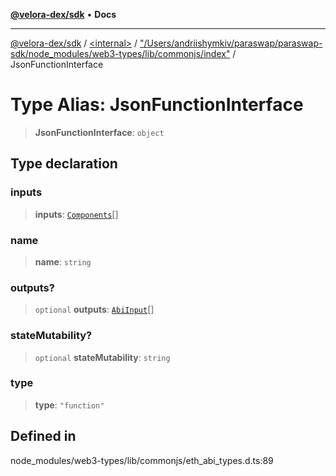 [**@velora-dex/sdk**](../../../../README.md) • **Docs**

***

[@velora-dex/sdk](../../../../globals.md) / [\<internal\>](../../../README.md) / ["/Users/andriishymkiv/paraswap/paraswap-sdk/node\_modules/web3-types/lib/commonjs/index"](../README.md) / JsonFunctionInterface

# Type Alias: JsonFunctionInterface

> **JsonFunctionInterface**: `object`

## Type declaration

### inputs

> **inputs**: [`Components`](Components.md)[]

### name

> **name**: `string`

### outputs?

> `optional` **outputs**: [`AbiInput`](AbiInput.md)[]

### stateMutability?

> `optional` **stateMutability**: `string`

### type

> **type**: `"function"`

## Defined in

node\_modules/web3-types/lib/commonjs/eth\_abi\_types.d.ts:89
